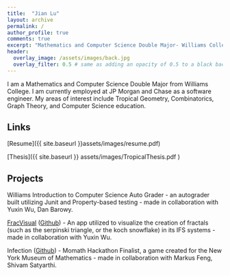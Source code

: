 ```yaml
---
title:  "Jian Lu"
layout: archive
permalink: /
author_profile: true
comments: true
excerpt: "Mathematics and Computer Science Double Major- Williams College '19"
header:
  overlay_image: /assets/images/back.jpg
  overlay_filter: 0.5 # same as adding an opacity of 0.5 to a black background
---
```


I am a Mathematics and Computer Science Double Major from Williams College. I am currently employed at JP Morgan and Chase as a software engineer. My areas of interest include Tropical Geometry, Combinatorics, Graph Theory, and Computer Science education. 

## Links ##

[Resume]({{ site.baseurl }}assets/images/resume.pdf)


[Thesis]({{ site.baseurl }} assets/images/TropicalThesis.pdf )

## Projects ##

Williams Introduction to Computer Science Auto Grader - an autograder built utilizing Junit and Property-based testing - made in collaboration with Yuxin Wu, Dan Barowy.

[FracVisual](https://yuxin-wu.shinyapps.io/shiny/) ([Github](https://github.com/chriswu1996/IFSComputation)) - An app utilized to visualize the creation of fractals (such as the serpinski triangle, or the koch snowflake) in its IFS systems - made in collaboration with Yuxin Wu.

Infection ([Github](https://github.com/nomoid/MomathHackathon)) - Momath Hackathon Finalist, a game created for the New York Museum of Mathematics - made in collaboration with Markus Feng, Shivam Satyarthi.

